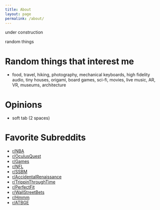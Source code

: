 ```yaml
---
title: About
layout: page
permalink: /about/
---
```


under construction

random things

# Random things that interest me
* food, travel, hiking, photography, mechanical keyboards, high fidelity audio, tiny houses, origami, board games, sci-fi, movies, live music, AR, VR, museums, architecture

# Opinions
* soft tab (2 spaces)

# Favorite Subreddits
* [r/NBA](http://old.reddit.com/r/nba)
* [r/OculusQuest](http://old.reddit.com/r/OculusQuest)
* [r/Games](http://old.reddit.com/r/Games)
* [r/NFL](http://old.reddit.com/r/NFL)
* [r/SSBM](http://old.reddit.com/r/ssbm)
* [r/AccidentalRenaissance](http://old.reddit.com/r/AccidentalRenaissance)
* [r/TrippinThroughTime](http://old.reddit.com/r/TrippinThroughTime)
* [r/PerfectFit](http://old.reddit.com/r/PerfectFit)
* [r/WallStreetBets](http://old.reddit.com/r/WallStreetBets)
* [r/Hmmm](http://old.reddit.com/r/hmmm)
* [r/ATBGE](http://old.reddit.com/r/ATBGE)
